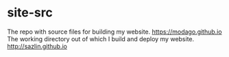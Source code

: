 # site-src

The repo with source files for building my website. https://modago.github.io
The working directory out of which I build and deploy my website. http://sazlin.github.io
